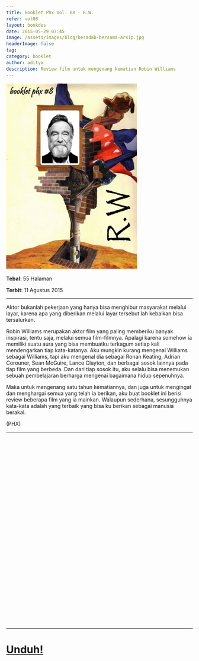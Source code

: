 ```yaml
---
title: Booklet Phx Vol. 08 - R.W.
refer: vol08
layout: bookdes
date: 2015-05-29 07:45
image: /assets/images/blog/beradab-bersama-arsip.jpg
headerImage: false
tag:
category: booklet
author: aditya
description: Review film untuk mengenang kematian Robin Williams
---
```


<img class="image" src="/assets/images/cover/booklet8.jpg" alt="__" height="500px">

__Tebal__: 55 Halaman

__Terbit__: 11 Agustus 2015

***

Aktor bukanlah pekerjaan yang hanya bisa menghibur masyarakat melalui layar, karena apa yang diberikan melalui layar tersebut lah kebaikan bisa tersalurkan.

Robin Williams merupakan aktor film yang paling memberiku banyak inspirasi, tentu saja, melalui semua film-filmnya. Apalagi karena somehow ia memiliki suatu aura yang bisa membuatku terkagum setiap kali mendengarkan tiap kata-katanya. Aku mungkin kurang mengenal Williams sebagai Williams, tapi aku mengenal dia sebagai Ronan Keating, Adrian Corouner,  Sean McGuire, Lance Clayton, dan berbagai sosok lainnya pada tiap film yang berbeda. Dan dari tiap sosok itu, aku selalu bisa menemukan sebuah pembelajaran berharga mengenai bagaimana hidup sepenuhnya.

Maka untuk mengenang satu tahun kematiannya, dan juga untuk mengingat dan menghargai semua yang telah ia berikan, aku buat booklet ini berisi review beberapa film yang ia mainkan. Walaupun sederhana, sesungguhnya kata-kata adalah yang terbaik yang bisa ku berikan sebagai manusia berakal.

(PHX)

***

<div data-configid="7319434/60842953" style="width:100%; height:500px;" class="issuuembed"></div>
<script type="text/javascript" src="//e.issuu.com/embed.js" async="true"></script>

***

# [Unduh!][akses]

[akses]: http://phoenixfin.github.io/assets/pdf/bookletphx/booklet8.pdf
